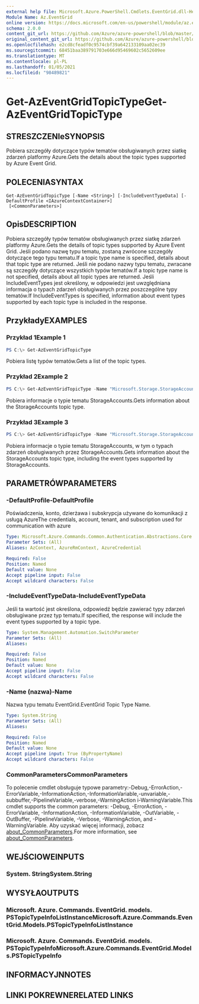 ```yaml
---
external help file: Microsoft.Azure.PowerShell.Cmdlets.EventGrid.dll-Help.xml
Module Name: Az.EventGrid
online version: https://docs.microsoft.com/en-us/powershell/module/az.eventgrid/get-azeventgridtopictype
schema: 2.0.0
content_git_url: https://github.com/Azure/azure-powershell/blob/master/src/EventGrid/EventGrid/help/Get-AzEventGridTopicType.md
original_content_git_url: https://github.com/Azure/azure-powershell/blob/master/src/EventGrid/EventGrid/help/Get-AzEventGridTopicType.md
ms.openlocfilehash: e2cd8cfeadf0c9574cbf39a642133109aa02ec39
ms.sourcegitcommit: 68451baa389791703e666d95469602c5652609ee
ms.translationtype: MT
ms.contentlocale: pl-PL
ms.lasthandoff: 01/05/2021
ms.locfileid: "98489821"
---
```

# <span data-ttu-id="8cf36-101">Get-AzEventGridTopicType</span><span class="sxs-lookup"><span data-stu-id="8cf36-101">Get-AzEventGridTopicType</span></span>

## <span data-ttu-id="8cf36-102">STRESZCZENIe</span><span class="sxs-lookup"><span data-stu-id="8cf36-102">SYNOPSIS</span></span>
<span data-ttu-id="8cf36-103">Pobiera szczegóły dotyczące typów tematów obsługiwanych przez siatkę zdarzeń platformy Azure.</span><span class="sxs-lookup"><span data-stu-id="8cf36-103">Gets the details about the topic types supported by Azure Event Grid.</span></span>

## <span data-ttu-id="8cf36-104">POLECENIA</span><span class="sxs-lookup"><span data-stu-id="8cf36-104">SYNTAX</span></span>

```
Get-AzEventGridTopicType [-Name <String>] [-IncludeEventTypeData] [-DefaultProfile <IAzureContextContainer>]
 [<CommonParameters>]
```

## <span data-ttu-id="8cf36-105">Opis</span><span class="sxs-lookup"><span data-stu-id="8cf36-105">DESCRIPTION</span></span>
<span data-ttu-id="8cf36-106">Pobiera szczegóły typów tematów obsługiwanych przez siatkę zdarzeń platformy Azure.</span><span class="sxs-lookup"><span data-stu-id="8cf36-106">Gets the details of topic types supported by Azure Event Grid.</span></span>
<span data-ttu-id="8cf36-107">Jeśli podano nazwę typu tematu, zostaną zwrócone szczegóły dotyczące tego typu tematu.</span><span class="sxs-lookup"><span data-stu-id="8cf36-107">If a topic type name is specified, details about that topic type are returned.</span></span>
<span data-ttu-id="8cf36-108">Jeśli nie podano nazwy typu tematu, zwracane są szczegóły dotyczące wszystkich typów tematów.</span><span class="sxs-lookup"><span data-stu-id="8cf36-108">If a topic type name is not specified, details about all topic types are returned.</span></span>
<span data-ttu-id="8cf36-109">Jeśli IncludeEventTypes jest określony, w odpowiedzi jest uwzględniana informacja o typach zdarzeń obsługiwanych przez poszczególne typy tematów.</span><span class="sxs-lookup"><span data-stu-id="8cf36-109">If IncludeEventTypes is specified, information about event types supported by each topic type is included in the response.</span></span>

## <span data-ttu-id="8cf36-110">Przykłady</span><span class="sxs-lookup"><span data-stu-id="8cf36-110">EXAMPLES</span></span>

### <span data-ttu-id="8cf36-111">Przykład 1</span><span class="sxs-lookup"><span data-stu-id="8cf36-111">Example 1</span></span>
```powershell
PS C:\> Get-AzEventGridTopicType
```

<span data-ttu-id="8cf36-112">Pobiera listę typów tematów.</span><span class="sxs-lookup"><span data-stu-id="8cf36-112">Gets a list of the topic types.</span></span>

### <span data-ttu-id="8cf36-113">Przykład 2</span><span class="sxs-lookup"><span data-stu-id="8cf36-113">Example 2</span></span>
```powershell
PS C:\> Get-AzEventGridTopicType -Name "Microsoft.Storage.StorageAccounts"
```

<span data-ttu-id="8cf36-114">Pobiera informacje o typie tematu StorageAccounts.</span><span class="sxs-lookup"><span data-stu-id="8cf36-114">Gets information about the StorageAccounts topic type.</span></span>

### <span data-ttu-id="8cf36-115">Przykład 3</span><span class="sxs-lookup"><span data-stu-id="8cf36-115">Example 3</span></span>
```powershell
PS C:\> Get-AzEventGridTopicType -Name "Microsoft.Storage.StorageAccounts" -IncludeEventTypeData
```

<span data-ttu-id="8cf36-116">Pobiera informacje o typie tematu StorageAccounts, w tym o typach zdarzeń obsługiwanych przez StorageAccounts.</span><span class="sxs-lookup"><span data-stu-id="8cf36-116">Gets information about the StorageAccounts topic type, including the event types supported by StorageAccounts.</span></span>

## <span data-ttu-id="8cf36-117">PARAMETRÓW</span><span class="sxs-lookup"><span data-stu-id="8cf36-117">PARAMETERS</span></span>

### <span data-ttu-id="8cf36-118">-DefaultProfile</span><span class="sxs-lookup"><span data-stu-id="8cf36-118">-DefaultProfile</span></span>
<span data-ttu-id="8cf36-119">Poświadczenia, konto, dzierżawa i subskrypcja używane do komunikacji z usługą Azure</span><span class="sxs-lookup"><span data-stu-id="8cf36-119">The credentials, account, tenant, and subscription used for communication with azure</span></span>

```yaml
Type: Microsoft.Azure.Commands.Common.Authentication.Abstractions.Core.IAzureContextContainer
Parameter Sets: (All)
Aliases: AzContext, AzureRmContext, AzureCredential

Required: False
Position: Named
Default value: None
Accept pipeline input: False
Accept wildcard characters: False
```

### <span data-ttu-id="8cf36-120">-IncludeEventTypeData</span><span class="sxs-lookup"><span data-stu-id="8cf36-120">-IncludeEventTypeData</span></span>
<span data-ttu-id="8cf36-121">Jeśli ta wartość jest określona, odpowiedź będzie zawierać typy zdarzeń obsługiwane przez typ tematu.</span><span class="sxs-lookup"><span data-stu-id="8cf36-121">If specified, the response will include the event types supported by a topic type.</span></span>

```yaml
Type: System.Management.Automation.SwitchParameter
Parameter Sets: (All)
Aliases:

Required: False
Position: Named
Default value: None
Accept pipeline input: False
Accept wildcard characters: False
```

### <span data-ttu-id="8cf36-122">-Name (nazwa)</span><span class="sxs-lookup"><span data-stu-id="8cf36-122">-Name</span></span>
<span data-ttu-id="8cf36-123">Nazwa typu tematu EventGrid.</span><span class="sxs-lookup"><span data-stu-id="8cf36-123">EventGrid Topic Type Name.</span></span>

```yaml
Type: System.String
Parameter Sets: (All)
Aliases:

Required: False
Position: Named
Default value: None
Accept pipeline input: True (ByPropertyName)
Accept wildcard characters: False
```

### <span data-ttu-id="8cf36-124">CommonParameters</span><span class="sxs-lookup"><span data-stu-id="8cf36-124">CommonParameters</span></span>
<span data-ttu-id="8cf36-125">To polecenie cmdlet obsługuje typowe parametry:-Debug,-ErrorAction,-ErrorVariable,-InformationAction,-InformationVariable,-unvariable,-subbuffer,-PipelineVariable,-verbose,-WarningAction i-WarningVariable.</span><span class="sxs-lookup"><span data-stu-id="8cf36-125">This cmdlet supports the common parameters: -Debug, -ErrorAction, -ErrorVariable, -InformationAction, -InformationVariable, -OutVariable, -OutBuffer, -PipelineVariable, -Verbose, -WarningAction, and -WarningVariable.</span></span> <span data-ttu-id="8cf36-126">Aby uzyskać więcej informacji, zobacz [about_CommonParameters](http://go.microsoft.com/fwlink/?LinkID=113216).</span><span class="sxs-lookup"><span data-stu-id="8cf36-126">For more information, see [about_CommonParameters](http://go.microsoft.com/fwlink/?LinkID=113216).</span></span>

## <span data-ttu-id="8cf36-127">WEJŚCIOWE</span><span class="sxs-lookup"><span data-stu-id="8cf36-127">INPUTS</span></span>

### <span data-ttu-id="8cf36-128">System. String</span><span class="sxs-lookup"><span data-stu-id="8cf36-128">System.String</span></span>

## <span data-ttu-id="8cf36-129">WYSYŁA</span><span class="sxs-lookup"><span data-stu-id="8cf36-129">OUTPUTS</span></span>

### <span data-ttu-id="8cf36-130">Microsoft. Azure. Commands. EventGrid. models. PSTopicTypeInfoListInstance</span><span class="sxs-lookup"><span data-stu-id="8cf36-130">Microsoft.Azure.Commands.EventGrid.Models.PSTopicTypeInfoListInstance</span></span>

### <span data-ttu-id="8cf36-131">Microsoft. Azure. Commands. EventGrid. models. PSTopicTypeInfo</span><span class="sxs-lookup"><span data-stu-id="8cf36-131">Microsoft.Azure.Commands.EventGrid.Models.PSTopicTypeInfo</span></span>

## <span data-ttu-id="8cf36-132">INFORMACYJN</span><span class="sxs-lookup"><span data-stu-id="8cf36-132">NOTES</span></span>

## <span data-ttu-id="8cf36-133">LINKI POKREWNE</span><span class="sxs-lookup"><span data-stu-id="8cf36-133">RELATED LINKS</span></span>

